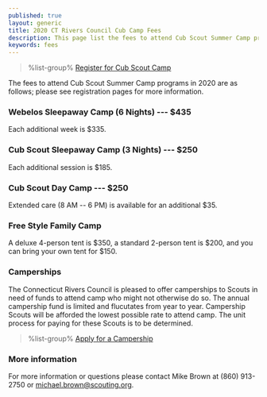 ```yaml
---
published: true
layout: generic
title: 2020 CT Rivers Council Cub Camp Fees
description: This page list the fees to attend Cub Scout Summer Camp programs in 2020 at Connecticut Rivers Council Scout Camps.
keywords: fees
---
```


> %list-group%
> <a href="{{ site.url }}/cub-scouts/register/" class="list-group-item">Register for Cub Scout Camp</a>

The fees to attend Cub Scout Summer Camp programs in 2020 are as follows; please
see registration pages for more information.

### Webelos Sleepaway Camp (6 Nights) --- $435

Each additional week is $335.

### Cub Scout Sleepaway Camp (3 Nights) --- $250

Each additional session is $185.

### Cub Scout Day Camp --- $250

Extended care (8 AM -- 6 PM) is available for an additional $35.

### Free Style Family Camp

A deluxe 4-person tent is $350, a standard 2-person tent is $200, and you can
bring your own tent for $150.

### Camperships

The Connecticut Rivers Council is pleased to offer camperships to Scouts in need of funds to attend camp who might not otherwise do so.  The annual campership fund is limited and flucutates from year to year. Campership Scouts will be afforded the lowest possible rate to attend camp. The unit process for paying for these Scouts is to be determined.

> %list-group%
> <a href="{{ site.url }}/scouts-bsa/fees/camperships/" class="list-group-item">Apply for a Campership</a>

### More information

For more information or questions please contact Mike Brown at (860) 913-2750 or [michael.brown@scouting.org](mailto:michael.brown@scouting.org).
